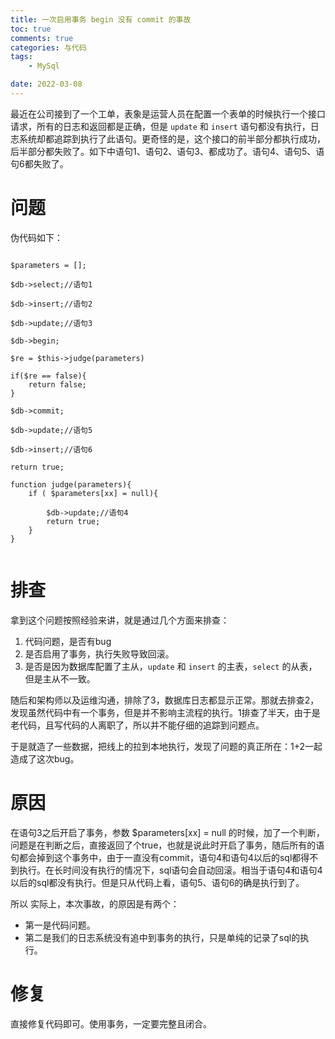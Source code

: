 ```yaml
---
title: 一次启用事务 begin 没有 commit 的事故
toc: true
comments: true
categories: 与代码
tags: 
	- MySql

date: 2022-03-08
---
```


最近在公司接到了一个工单，表象是运营人员在配置一个表单的时候执行一个接口请求，所有的日志和返回都是正确，但是 `update` 和 `insert` 语句都没有执行，日志系统却都追踪到执行了此语句。更奇怪的是，这个接口的前半部分都执行成功，后半部分都失败了。如下中语句1、语句2、语句3、都成功了。语句4、语句5、语句6都失败了。

# 问题

伪代码如下：

```

$parameters = [];

$db->select;//语句1

$db->insert;//语句2

$db->update;//语句3

$db->begin;

$re = $this->judge(parameters)

if($re == false){
    return false;
}

$db->commit;

$db->update;//语句5

$db->insert;//语句6

return true;

function judge(parameters){
    if ( $parameters[xx] = null){
        
        $db->update;//语句4
        return true;
    }
}


```

# 排查

拿到这个问题按照经验来讲，就是通过几个方面来排查：

1. 代码问题，是否有bug
2. 是否启用了事务，执行失败导致回滚。
3. 是否是因为数据库配置了主从，`update` 和 `insert` 的主表，`select` 的从表，但是主从不一致。

随后和架构师以及运维沟通，排除了3，数据库日志都显示正常。那就去排查2，发现虽然代码中有一个事务，但是并不影响主流程的执行。1排查了半天，由于是老代码，且写代码的人离职了，所以并不能仔细的追踪到问题点。

于是就造了一些数据，把线上的拉到本地执行，发现了问题的真正所在：1+2一起造成了这次bug。

# 原因

在语句3之后开启了事务，参数 $parameters[xx] = null 的时候，加了一个判断，问题是在判断之后，直接返回了个true，也就是说此时开启了事务，随后所有的语句都会掉到这个事务中，由于一直没有commit，语句4和语句4以后的sql都得不到执行。在长时间没有执行的情况下，sql语句会自动回滚。相当于语句4和语句4以后的sql都没有执行。但是只从代码上看，语句5、语句6的确是执行到了。


所以 实际上，本次事故，的原因是有两个：

- 第一是代码问题。
- 第二是我们的日志系统没有追中到事务的执行，只是单纯的记录了sql的执行。

# 修复

直接修复代码即可。使用事务，一定要完整且闭合。
